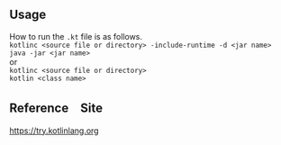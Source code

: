 ## Usage
How to run the `.kt` file is as follows.  
`kotlinc <source file or directory> -include-runtime -d <jar name>`  
`java -jar <jar name>`  
or  
`kotlinc <source file or directory>`  
`kotlin <class name>`  

## Reference　Site
https://try.kotlinlang.org
